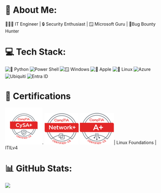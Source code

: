 # 💫 About Me:
👨🏽‍💻 IT Engineer | 🔒 Security Enthusiast | 🪟 Microsoft Guru | 🐛Bug Bounty Hunter


# 💻 Tech Stack:
![🐍 Python](https://img.shields.io/badge/%F0%9F%90%8D%20Python-gray?style=flat) ![ Power Shell](https://img.shields.io/badge/Power%20Shell-blue?style=flat) ![🪟 Windows](https://img.shields.io/badge/%F0%9F%AA%9F%20Windows-blue?style=flat) ![ 🍎 Apple](https://img.shields.io/badge/%F0%9F%8D%8E%20Apple-blue?style=flat) ![🐧 Linux](https://img.shields.io/badge/%F0%9F%90%A7%20Linux-gray?style=flat) ![Azure](https://img.shields.io/badge/azure-%230072C6.svg?style=flat&logo=microsoftazure&logoColor=white) ![Ubiquiti](https://img.shields.io/badge/ubiquiti-%230559C9.svg?style=flat&logo=ubiquiti&logoColor=white) ![Entra ID](https://img.shields.io/badge/Entra%20ID-blue?style=flat) 

# 📜 Certifications
![CySA+](https://github.com/derinp/derinp/blob/main/cysa.png). ![Network+](https://github.com/derinp/derinp/blob/main/net.png) ![A+](https://github.com/derinp/derinp/blob/main/aplus.png)| Linux Foundations | ITILv4
# 📊 GitHub Stats:
![](https://github-readme-streak-stats.herokuapp.com/?user=derinp&theme=github_dark&hide_border=false)<br/>

